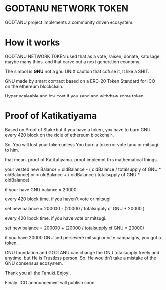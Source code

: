# GODTANU NETWORK TOKEN

GODTANU project implements a community driven ecosystem.

# How it works

GODTANU NETWORK TOKEN used that as a vote, saisen, donate, katusage, maybe many thins. and that carve out a next generation economy.

The simbol is **GNU** not a gnu UNIX caution that cofuse it, It like a SHIT. 

GNU made by smart contract based on a ERC-20 Token Standard for ICO on the ethereum blockchain.

Hyper scaleable and low cost if you send and withdraw some token.

# Proof of Katikatiyama 

Based on Proof of Stake but if you have a token, you have to burn GNU every 420 block on the cicle of ethereum blockchain.

So. You will lost your token unless You burn a token or vote tanu or mitsugi to him.

that mean. proof of Katikatiyama. proof implemnt this mathematical things.  

your vested new Balance  =  oldBalance - ( oldBalance / totalsupply of GNU * oldBalance)
                        or
                         =  oldBalance + ( oldBalance / totalsupply of GNU * oldBalance)


if your have GNU balance = 20000

every 420 block time. if you haven't vote or mitsugi. 

set new balance =  200000  -  (20000 / totalsupply of GNU  * 20000 ) 

every 420 lbock time. if you have vote or mitsugi.

set new balance =  200000  +  (20000 / totalsupply of GNU  * 20000) 

if you have 20000 GNU and persevere mitsugi or vote campaigns, you got a token.

GNU foundation and GODTANU can change the GNU totalsupply freely and anytime.  but He is Trustless person. So. He wouldn't take a mistake of the GNU consensus ecosystem. 

Thank you all the Tanuki. Enjoy!.

Finaly. ICO announcement will publish soon.
